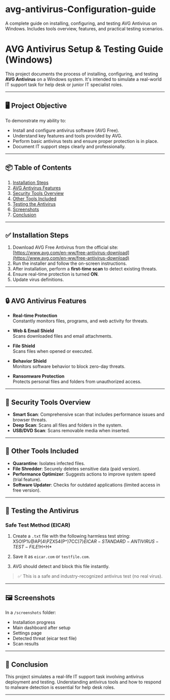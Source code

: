 # avg-antivirus-Configuration-guide
A complete guide on installing, configuring, and testing AVG Antivirus on Windows. Includes tools overview, features, and practical testing scenarios.


# AVG Antivirus Setup & Testing Guide (Windows)

This project documents the process of installing, configuring, and testing **AVG Antivirus** on a Windows system. It's intended to simulate a real-world IT support task for help desk or junior IT specialist roles.

---

## 🖥️ Project Objective

To demonstrate my ability to:
- Install and configure antivirus software (AVG Free).
- Understand key features and tools provided by AVG.
- Perform basic antivirus tests and ensure proper protection is in place.
- Document IT support steps clearly and professionally.

---

## 📦 Table of Contents

1. [Installation Steps](#installation-steps)
2. [AVG Antivirus Features](#avg-antivirus-features)
3. [Security Tools Overview](#security-tools-overview)
4. [Other Tools Included](#other-tools-included)
5. [Testing the Antivirus](#testing-the-antivirus)
6. [Screenshots](#screenshots)
7. [Conclusion](#conclusion)

---

## ✅ Installation Steps

1. Download AVG Free Antivirus from the official site: [https://www.avg.com/en-ww/free-antivirus-download](https://www.avg.com/en-ww/free-antivirus-download)
2. Run the installer and follow the on-screen instructions.
3. After installation, perform a **first-time scan** to detect existing threats.
4. Ensure real-time protection is turned **ON**.
5. Update virus definitions.

---

## 🔒 AVG Antivirus Features

- **Real-time Protection**  
  Constantly monitors files, programs, and web activity for threats.

- **Web & Email Shield**  
  Scans downloaded files and email attachments.

- **File Shield**  
  Scans files when opened or executed.

- **Behavior Shield**  
  Monitors software behavior to block zero-day threats.

- **Ransomware Protection**  
  Protects personal files and folders from unauthorized access.

---

## 🔧 Security Tools Overview

- **Smart Scan**: Comprehensive scan that includes performance issues and browser threats.
- **Deep Scan**: Scans all files and folders in the system.
- **USB/DVD Scan**: Scans removable media when inserted.

---

## 🧰 Other Tools Included

- **Quarantine**: Isolates infected files.
- **File Shredder**: Securely deletes sensitive data (paid version).
- **Performance Optimizer**: Suggests actions to improve system speed (trial feature).
- **Software Updater**: Checks for outdated applications (limited access in free version).

---

## 🧪 Testing the Antivirus

### Safe Test Method (EICAR)

1. Create a `.txt` file with the following harmless test string:
X5O!P%@AP[4\PZX54(P^)7CC)7}$EICAR-STANDARD-ANTIVIRUS-TEST-FILE!$H+H*


2. Save it as `eicar.com` or `testfile.com`.

3. AVG should detect and block this file instantly.

> ✅ This is a safe and industry-recognized antivirus test (no real virus).

---

## 🖼️ Screenshots

In a `/screenshots` folder:
- Installation progress
- Main dashboard after setup
- Settings page
- Detected threat (eicar test file)
- Scan results

---

## 📌 Conclusion

This project simulates a real-life IT support task involving antivirus deployment and testing. Understanding antivirus tools and how to respond to malware detection is essential for help desk roles.

---


